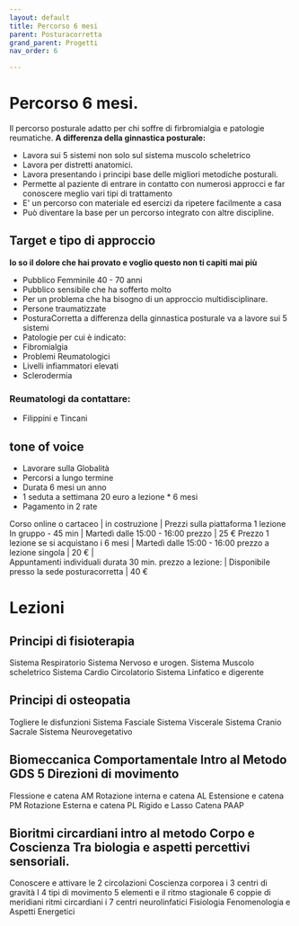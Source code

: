 ```yaml
---
layout: default
title: Percorso 6 mesi
parent: Posturacorretta
grand_parent: Progetti
nav_order: 6

---
```



# Percorso 6 mesi.

Il percorso posturale adatto per chi soffre di firbromialgia e patologie reumatiche.
**A differenza della ginnastica posturale:**
- Lavora sui 5 sistemi non solo sul sistema muscolo scheletrico
- Lavora per distretti anatomici. 
- Lavora presentando i principi base delle migliori metodiche posturali.
- Permette al paziente di entrare in contatto con numerosi approcci e far conoscere meglio vari tipi di trattamento
- E' un percorso con materiale ed esercizi da ripetere facilmente a casa
- Può diventare la base per un percorso integrato con altre discipline.


## Target e tipo di approccio

**Io so il dolore che hai provato e voglio questo non ti capiti mai più**

- Pubblico Femminile  40 - 70 anni
- Pubblico sensibile che ha sofferto molto 
- Per un problema che ha bisogno di un approccio multidisciplinare. 
- Persone traumatizzate
- PosturaCorretta a differenza della ginnastica posturale va a lavore sui 5 sistemi
- Patologie per cui è indicato: 
- Fibromialgia 
- Problemi Reumatologici
- Livelli infiammatori elevati
- Sclerodermia


### Reumatologi da contattare: 
- Filippini e Tincani



##  tone of voice

- Lavorare sulla Globalità 
- Percorsi a lungo termine
- Durata 6 mesi un anno
- 1 seduta a settimana 20 euro a lezione * 6 mesi
- Pagamento in 2 rate





Corso online o cartaceo | in costruzione | Prezzi sulla piattaforma 
1 lezione In gruppo - 45 min | Martedì dalle 15:00 - 16:00 prezzo  | 25 € 
Prezzo 1 lezione se si acquistano i 6 mesi | Martedì dalle 15:00 - 16:00 prezzo a lezione singola  | 20 € |  
Appuntamenti individuali durata 30 min. prezzo a lezione: | Disponibile presso la sede posturacorretta |  40 €





# Lezioni

## Principi di fisioterapia
Sistema Respiratorio
Sistema Nervoso e urogen.
Sistema Muscolo scheletrico
Sistema Cardio Circolatorio
Sistema Linfatico e digerente
## Principi di osteopatia
Togliere le disfunzioni
Sistema Fasciale
Sistema Viscerale
Sistema Cranio Sacrale
Sistema Neurovegetativo
## Biomeccanica Comportamentale Intro al Metodo GDS 5 Direzioni di movimento
Flessione e catena AM
Rotazione interna e catena AL
Estensione e catena PM
Rotazione Esterna e catena PL
Rigido e Lasso Catena PAAP
## Bioritmi circardiani intro al metodo Corpo e Coscienza Tra biologia e aspetti percettivi sensoriali.
Conoscere e attivare le 2 circolazioni
Coscienza corporea i 3 centri di gravità
I 4 tipi di movimento
5 elementi e il ritmo stagionale
6 coppie di meridiani ritmi circardiani
i 7 centri neurolinfatici
Fisiologia Fenomenologia e Aspetti Energetici